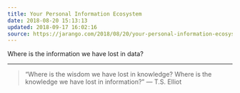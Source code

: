 ```yaml
---
title: Your Personal Information Ecosystem
date: 2018-08-20 15:13:13
updated: 2018-09-17 16:02:16
source: https://jarango.com/2018/08/20/your-personal-information-ecosystem/
---
```

Where is the information we have lost in data?

* * *

> “Where is the wisdom we have lost in knowledge? Where is the knowledge we have lost in information?”
> — T.S. Elliot